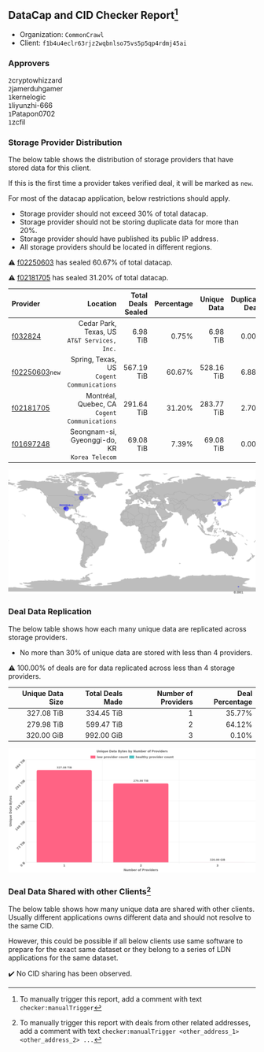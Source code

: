 ## DataCap and CID Checker Report[^1]
 - Organization: `CommonCrawl`
 - Client: `f1b4u4eclr63rjz2wqbnlso75vs5p5qp4rdmj45ai`
### Approvers
`2`cryptowhizzard<br/>`2`jamerduhgamer<br/>`1`kernelogic<br/>`1`liyunzhi-666<br/>`1`Patapon0702<br/>`1`zcfil

### Storage Provider Distribution
The below table shows the distribution of storage providers that have stored data for this client.

If this is the first time a provider takes verified deal, it will be marked as `new`.

For most of the datacap application, below restrictions should apply.
 - Storage provider should not exceed 30% of total datacap.
 - Storage provider should not be storing duplicate data for more than 20%.
 - Storage provider should have published its public IP address.
 - All storage providers should be located in different regions.

⚠️ [f02250603](https://filfox.info/en/address/f02250603) has sealed 60.67% of total datacap.

⚠️ [f02181705](https://filfox.info/en/address/f02181705) has sealed 31.20% of total datacap.

| Provider                                                    |                                         Location | Total Deals Sealed | Percentage | Unique Data | Duplicate Deals |
| :---------------------------------------------------------- | -----------------------------------------------: | -----------------: | ---------: | ----------: | --------------: |
| [f032824](https://filfox.info/en/address/f032824)           |  Cedar Park, Texas, US<br/>`AT&T Services, Inc.` |           6.98 TiB |      0.75% |    6.98 TiB |           0.00% |
| [f02250603](https://filfox.info/en/address/f02250603)`new`  |    Spring, Texas, US<br/>`Cogent Communications` |         567.19 TiB |     60.67% |  528.16 TiB |           6.88% |
| [f02181705](https://filfox.info/en/address/f02181705)       | Montréal, Quebec, CA<br/>`Cogent Communications` |         291.64 TiB |     31.20% |  283.77 TiB |           2.70% |
| [f01697248](https://filfox.info/en/address/f01697248)       | Seongnam-si, Gyeonggi-do, KR<br/>`Korea Telecom` |          69.08 TiB |      7.39% |   69.08 TiB |           0.00% |

<img src="https://raw.githubusercontent.com/data-preservation-programs/filplus-checker-assets/main/filecoin-project/filecoin-plus-large-datasets/issues/2040/1694100017857.png"/>

### Deal Data Replication
The below table shows how each many unique data are replicated across storage providers.

- No more than 30% of unique data are stored with less than 4 providers.

⚠️ 100.00% of deals are for data replicated across less than 4 storage providers.

| Unique Data Size | Total Deals Made | Number of Providers | Deal Percentage |
| ---------------: | ---------------: | ------------------: | --------------: |
|       327.08 TiB |       334.45 TiB |                   1 |          35.77% |
|       279.98 TiB |       599.47 TiB |                   2 |          64.12% |
|       320.00 GiB |       992.00 GiB |                   3 |           0.10% |

<img src="https://raw.githubusercontent.com/data-preservation-programs/filplus-checker-assets/main/filecoin-project/filecoin-plus-large-datasets/issues/2040/1694100018478.png"/>

### Deal Data Shared with other Clients[^3]
The below table shows how many unique data are shared with other clients.
Usually different applications owns different data and should not resolve to the same CID.

However, this could be possible if all below clients use same software to prepare for the exact same dataset or they belong to a series of LDN applications for the same dataset.

✔️ No CID sharing has been observed.

[^1]: To manually trigger this report, add a comment with text `checker:manualTrigger`

[^2]: Deals from those addresses are combined into this report as they are specified with `checker:manualTrigger`

[^3]: To manually trigger this report with deals from other related addresses, add a comment with text `checker:manualTrigger <other_address_1> <other_address_2> ...`
